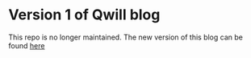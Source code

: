 # Version 1 of Qwill blog

This repo is no longer maintained. The new version of this blog can be found [here](qwill.dev)
